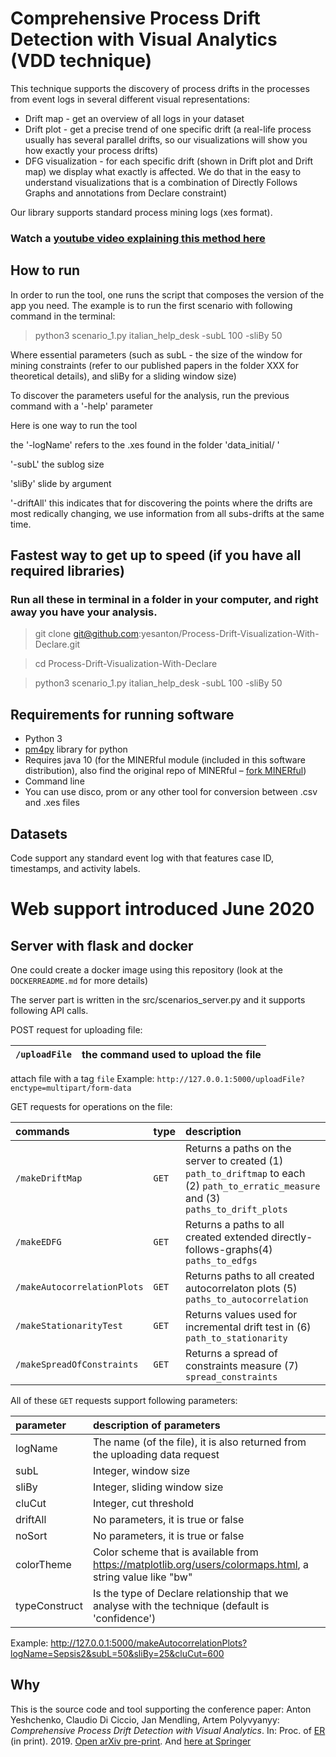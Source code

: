 # Comprehensive Process Drift Detection with Visual Analytics (VDD technique)

This technique supports the discovery of process drifts in the processes from event logs in several different visual representations:
- Drift map - get an overview of all logs in your dataset
- Drift plot - get a precise trend of one specific drift (a real-life process usually has several parallel drifts, so our visualizations will show you how exactly your process drifts)
- DFG visualization - for each specific drift (shown in Drift plot and Drift map) we display what exactly is affected. We do that in the easy to understand visualizations that is a combination of 
Directly Follows Graphs and annotations from Declare constraint)
 
Our library supports standard process mining logs (xes format).

### Watch a [youtube video explaining this method here](https://youtu.be/_AZpI_YTjO8)

## How to run

In order to run the tool, one runs the script that composes the version of the app you need. The example is to run the 
first scenario with following command in the terminal:

> python3 scenario_1.py italian_help_desk  -subL 100 -sliBy 50

Where essential parameters (such as subL - the size of the window for mining constraints (refer to our published papers in the folder XXX for theoretical details), and sliBy for a sliding window size)

To discover the parameters useful for the analysis, run the previous command with a \'-help\' parameter

Here is one way to run the tool

the '-logName' refers to the .xes found in the folder \'data_initial/ \'

\'-subL\' the sublog size

\'sliBy\' slide by argument

\'-driftAll\' this indicates that for discovering the points where the drifts are most redically changing, we use information from all subs-drifts at the same time.

## Fastest way to get up to speed (if you have all required libraries)

### Run all these in terminal in a folder in your computer, and right away you have your analysis.

> git clone git@github.com:yesanton/Process-Drift-Visualization-With-Declare.git

> cd Process-Drift-Visualization-With-Declare

> python3 scenario_1.py italian_help_desk  -subL 100 -sliBy 50



## Requirements for running software

- Python 3 
- [pm4py](https://github.com/pm4py) library for python 
- Requires java 10 (for the MINERful module (included in this software distribution), also find the original repo of MINERful – [fork MINERful](https://github.com/cdc08x/MINERful/wiki))
- Command line
- You can use disco, prom or any other tool for conversion between .csv and .xes files

## Datasets

Code support any standard event log with that features case ID, timestamps, and activity labels.

# Web support introduced June 2020
## Server with flask and docker

One could create a docker image using this repository (look at the `DOCKERREADME.md` for more details)

The server part is written in the src/scenarios_server.py and it supports following API calls. 

POST request for uploading file:

| `/uploadFile` | the command used to upload the file|
|:-----------------|:----------|

attach file with a tag `file`
Example: `http://127.0.0.1:5000/uploadFile?enctype=multipart/form-data`

GET requests for operations on the file:

| commands         | type      | description                       |
|:-----------------|:----------|:----------------------------------|
| `/makeDriftMap`  | `GET`     | Returns a paths on the server to created (1) `path_to_driftmap` to each (2) `path_to_erratic_measure` and (3) `paths_to_drift_plots`
| `/makeEDFG`      | `GET`     | Returns a paths to all created extended directly-follows-graphs(4) `paths_to_edfgs`
| `/makeAutocorrelationPlots`  | `GET`     | Returns paths to all created autocorrelaton plots (5) `paths_to_autocorrelation`
| `/makeStationarityTest`  | `GET`     | Returns values used for incremental drift test in (6) `path_to_stationarity`
| `/makeSpreadOfConstraints`  | `GET`     | Returns a spread of constraints measure (7) `spread_constraints`

All of these `GET` requests support following parameters:

| parameter | description of parameters                       |
|:----------|:----------------------------------|
| logName   | The name (of the file), it is also returned from the  uploading data request
| subL      | Integer, window size 
| sliBy     | Integer, sliding window size
| cluCut    | Integer, cut threshold
| driftAll  | No parameters, it is true or false
| noSort    | No parameters, it is true or false
| colorTheme| Color scheme that is available from https://matplotlib.org/users/colormaps.html, a string value like "bw"
| typeConstruct | Is the type of Declare relationship that we analyse with the technique (default is 'confidence')

Example: http://127.0.0.1:5000/makeAutocorrelationPlots?logName=Sepsis2&subL=50&sliBy=25&cluCut=600

## Why

This is the source code and tool supporting the conference paper:
Anton Yeshchenko, Claudio Di Ciccio, Jan Mendling, Artem Polyvyanyy: *Comprehensive Process Drift Detection with Visual Analytics*. In: Proc. of [ER](http://www.inf.ufrgs.br/er2019/) (in print). 2019. [Open arXiv pre-print](https://arxiv.org/abs/1907.06386). And [here at Springer](https://link.springer.com/chapter/10.1007/978-3-030-33223-5_11)


